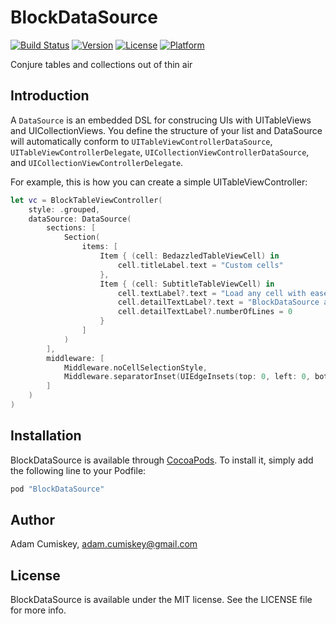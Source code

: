 # BlockDataSource

[![Build Status](https://www.bitrise.io/app/03ad9472067fd087.svg?token=-uPn-_hHft3sR34teylZ-w&branch=master)](https://www.bitrise.io/app/03ad9472067fd087)
[![Version](https://img.shields.io/cocoapods/v/BlockDataSource.svg?style=flat)](http://cocoapods.org/pods/BlockDataSource)
[![License](https://img.shields.io/cocoapods/l/BlockDataSource.svg?style=flat)](http://cocoapods.org/pods/BlockDataSource)
[![Platform](https://img.shields.io/cocoapods/p/BlockDataSource.svg?style=flat)](http://cocoapods.org/pods/BlockDataSource)

Conjure tables and collections out of thin air

## Introduction

A `DataSource` is an embedded DSL for construcing UIs with UITableViews and UICollectionViews. 
You define the structure of your list and DataSource  will automatically conform to `UITableViewControllerDataSource`, ` UITableViewControllerDelegate`, `UICollectionViewControllerDataSource`, and `UICollectionViewControllerDelegate`. 

For example, this is how you can create a simple UITableViewController:

```swift
let vc = BlockTableViewController(
    style: .grouped,
    dataSource: DataSource(
        sections: [
            Section(
                items: [
                    Item { (cell: BedazzledTableViewCell) in
                        cell.titleLabel.text = "Custom cells"
                    },
                    Item { (cell: SubtitleTableViewCell) in
                        cell.textLabel?.text = "Load any cell with ease"
                        cell.detailTextLabel?.text = "BlockDataSource automatically registers and loads the correct cell by using the class specified in the configure block."
                        cell.detailTextLabel?.numberOfLines = 0
                    }
                ]
            )
        ],
        middleware: [
            Middleware.noCellSelectionStyle,
            Middleware.separatorInset(UIEdgeInsets(top: 0, left: 0, bottom: 0, right: 0))
        ]
    )
)
```

## Installation

BlockDataSource is available through [CocoaPods](http://cocoapods.org). To install
it, simply add the following line to your Podfile:

```ruby
pod "BlockDataSource"
```

## Author

Adam Cumiskey, adam.cumiskey@gmail.com

## License

BlockDataSource is available under the MIT license. See the LICENSE file for more info.
